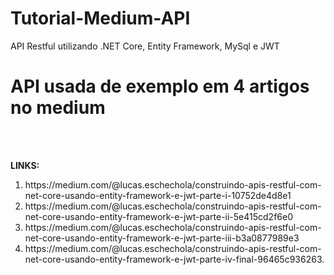 # Tutorial-Medium-API
API Restful utilizando .NET Core, Entity Framework, MySql e JWT<br>
<h1> API usada de exemplo em 4 artigos no medium </h1>

<br><br>

<strong>LINKS:</strong>

<ol>
  <li>https://medium.com/@lucas.eschechola/construindo-apis-restful-com-net-core-usando-entity-framework-e-jwt-parte-i-10752de4d8e1</li>
  <li>https://medium.com/@lucas.eschechola/construindo-apis-restful-com-net-core-usando-entity-framework-e-jwt-parte-ii-5e415cd2f6e0</li>
  <li>https://medium.com/@lucas.eschechola/construindo-apis-restful-com-net-core-usando-entity-framework-e-jwt-parte-iii-b3a0877989e3</li>
  <li>https://medium.com/@lucas.eschechola/construindo-apis-restful-com-net-core-usando-entity-framework-e-jwt-parte-iv-final-96465c936263.</li>
</ol>
